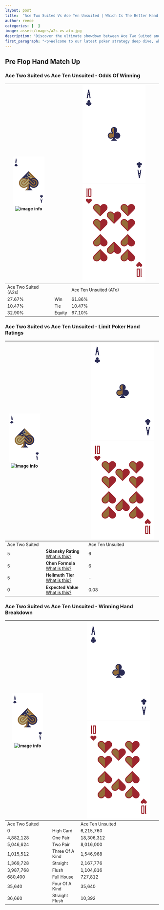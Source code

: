 ```yaml
---
layout: post
title:  "Ace Two Suited Vs Ace Ten Unsuited | Which Is The Better Hand In Poker? A Complete Guide"
author: reece
categories: [  ]
image: assets/images/a2s-vs-ato.jpg
description: "Discover the ultimate showdown between Ace Two Suited and Ace Ten Unsuited in poker! Uncover the odds, strategies, and scenarios where one hand triumphs over the other. Get ready to up your poker game with this thrilling analysis."
first_paragraph: "<p>Welcome to our latest poker strategy deep dive, where we're pitting two distinct hands against each other in a high-stakes showdown: Ace Two Suited vs Ace Ten Unsuited.</p><p>In the dynamic world of poker, every decision counts, and knowing which hand holds the upper hand is key to your success at the table.</p><p>In this article, we'll dissect these two hands, explore the scenarios where one dominates the other, and equip you with the knowledge to make strategic choices that can tip the odds in your favor.</p><p>Get ready to unravel the intriguing dynamics of these poker hands and elevate your game to new heights.</p>"
---
```




[comment]: # (sp0)

## Pre Flop Hand Match Up

<div class="table hand-ratings" markdown="1"> 



### Ace Two Suited vs Ace Ten Unsuited - Odds Of Winning


    
| ![image info](assets/images/hand1/A.png) ![image info](assets/images/hand1/2s.png) |  | ![image info](assets/images/hand2/A.png) ![image info](assets/images/hand2/To.png) |
| -------- | -------- | -------- |
| Ace Two Suited (A2s) |  | Ace Ten Unsuited (ATo) |
| 27.67% | Win | 61.86% |
| 10.47% | Tie | 10.47% |
| 32.90% | Equity | 67.10% |




[comment]: # (sp1)



### Ace Two Suited vs Ace Ten Unsuited - Limit Poker Hand Ratings


    
| ![image info](assets/images/hand1/A.png) ![image info](assets/images/hand1/2s.png) |  | ![image info](assets/images/hand2/A.png) ![image info](assets/images/hand2/To.png) |
| -------- | -------- | -------- |
| Ace Two Suited |  | Ace Ten Unsuited |
| 5 | **Sklansky Rating** [What is this?](/sklansky-rating-explained) | 6 |
| 5 | **Chen Formula** [What is this?](/chen-formula-explained) | 6 |
| 5 | **Hellmuth Tier** [What is this?](/Hellmuth-tier-explained) | - |
| 0 | **Expected Value** [What is this?](/expected-value-explained) | 0.08 |




[comment]: # (sp2)



### Ace Two Suited vs Ace Ten Unsuited - Winning Hand Breakdown


    
| ![image info](assets/images/hand1/A.png) ![image info](assets/images/hand1/2s.png) |  | ![image info](assets/images/hand2/A.png) ![image info](assets/images/hand2/To.png) |
| -------- | -------- | -------- |
| Ace Two Suited |  | Ace Ten Unsuited |
| 0 | High Card | 6,215,760 |
| 4,882,128 | One Pair | 18,306,312 |
| 5,046,624 | Two Pair | 8,016,000 |
| 1,015,512 | Three Of A Kind | 1,546,968 |
| 1,369,728 | Straight | 2,167,776 |
| 3,987,768 | Flush | 1,104,816 |
| 680,400 | Full House | 727,812 |
| 35,640 | Four Of A Kind | 35,640 |
| 36,660 | Straight Flush | 10,392 |




[comment]: # (sp3)



</div>

[comment]: # (sp4)



[comment]: # (sp5)

